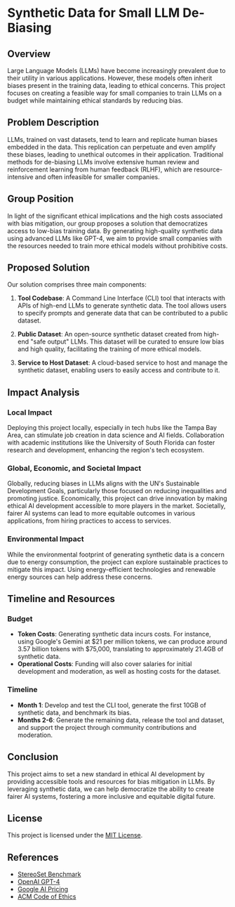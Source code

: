 # Synthetic Data for Small LLM De-Biasing

## Overview
Large Language Models (LLMs) have become increasingly prevalent due to their utility in various applications. However, these models often inherit biases present in the training data, leading to ethical concerns. This project focuses on creating a feasible way for small companies to train LLMs on a budget while maintaining ethical standards by reducing bias.

## Problem Description
LLMs, trained on vast datasets, tend to learn and replicate human biases embedded in the data. This replication can perpetuate and even amplify these biases, leading to unethical outcomes in their application. Traditional methods for de-biasing LLMs involve extensive human review and reinforcement learning from human feedback (RLHF), which are resource-intensive and often infeasible for smaller companies.

## Group Position
In light of the significant ethical implications and the high costs associated with bias mitigation, our group proposes a solution that democratizes access to low-bias training data. By generating high-quality synthetic data using advanced LLMs like GPT-4, we aim to provide small companies with the resources needed to train more ethical models without prohibitive costs.

## Proposed Solution
Our solution comprises three main components:

1. **Tool Codebase**: A Command Line Interface (CLI) tool that interacts with APIs of high-end LLMs to generate synthetic data. The tool allows users to specify prompts and generate data that can be contributed to a public dataset.
   
2. **Public Dataset**: An open-source synthetic dataset created from high-end "safe output" LLMs. This dataset will be curated to ensure low bias and high quality, facilitating the training of more ethical models.
   
3. **Service to Host Dataset**: A cloud-based service to host and manage the synthetic dataset, enabling users to easily access and contribute to it.

## Impact Analysis
### Local Impact
Deploying this project locally, especially in tech hubs like the Tampa Bay Area, can stimulate job creation in data science and AI fields. Collaboration with academic institutions like the University of South Florida can foster research and development, enhancing the region's tech ecosystem.

### Global, Economic, and Societal Impact
Globally, reducing biases in LLMs aligns with the UN's Sustainable Development Goals, particularly those focused on reducing inequalities and promoting justice. Economically, this project can drive innovation by making ethical AI development accessible to more players in the market. Societally, fairer AI systems can lead to more equitable outcomes in various applications, from hiring practices to access to services.

### Environmental Impact
While the environmental footprint of generating synthetic data is a concern due to energy consumption, the project can explore sustainable practices to mitigate this impact. Using energy-efficient technologies and renewable energy sources can help address these concerns.

## Timeline and Resources
### Budget
- **Token Costs**: Generating synthetic data incurs costs. For instance, using Google's Gemini at $21 per million tokens, we can produce around 3.57 billion tokens with $75,000, translating to approximately 21.4GB of synthetic data.
- **Operational Costs**: Funding will also cover salaries for initial development and moderation, as well as hosting costs for the dataset.

### Timeline
- **Month 1**: Develop and test the CLI tool, generate the first 10GB of synthetic data, and benchmark its bias.
- **Months 2-6**: Generate the remaining data, release the tool and dataset, and support the project through community contributions and moderation.

## Conclusion
This project aims to set a new standard in ethical AI development by providing accessible tools and resources for bias mitigation in LLMs. By leveraging synthetic data, we can help democratize the ability to create fairer AI systems, fostering a more inclusive and equitable digital future.

## License
This project is licensed under the [MIT License](LICENSE).

## References
- [StereoSet Benchmark](https://github.com/moinnadeem/StereoSet)
- [OpenAI GPT-4](https://openai.com/research/gpt-4)
- [Google AI Pricing](https://ai.google.dev/pricing)
- [ACM Code of Ethics](https://www.acm.org/code-of-ethics)